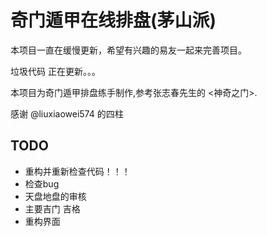 # 奇门遁甲在线排盘(茅山派)

本项目一直在缓慢更新，希望有兴趣的易友一起来完善项目。

垃圾代码 正在更新。。。

本项目为奇门遁甲排盘练手制作,参考张志春先生的 <神奇之门>.

感谢 @liuxiaowei574 的四柱

## TODO
- 重构并重新检查代码！！！
- 检查bug
- 天盘地盘的审核
- 主要吉门 吉格
- 重构界面
